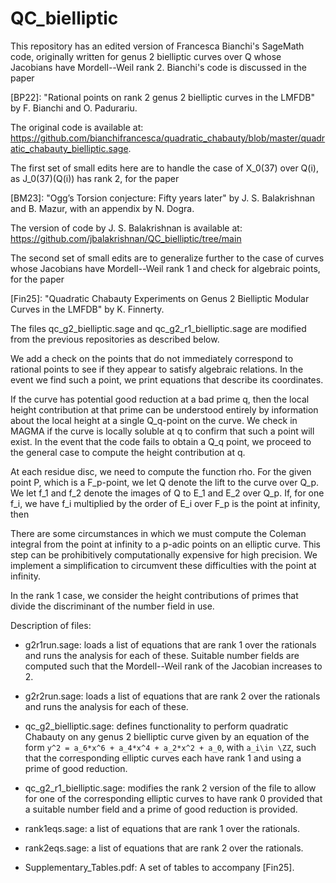 # QC_bielliptic

This repository has an edited version of Francesca Bianchi's SageMath code, originally written for genus 2 bielliptic curves over Q whose Jacobians have Mordell--Weil rank 2. Bianchi's code is discussed in the paper 

[BP22]: "Rational points on rank 2 genus 2 bielliptic curves in the LMFDB" by F. Bianchi and O. Padurariu. 

The original code is available at: https://github.com/bianchifrancesca/quadratic_chabauty/blob/master/quadratic_chabauty_bielliptic.sage.

The first set of small edits here are to handle the case of X_0(37) over Q(i), as J_0(37)(Q(i)) has rank 2, for the paper

[BM23]: "Ogg’s Torsion conjecture: Fifty years later" by J. S. Balakrishnan and B. Mazur, with an appendix by N. Dogra. 

The version of code by J. S. Balakrishnan is available at: https://github.com/jbalakrishnan/QC_bielliptic/tree/main

The second set of small edits are to generalize further to the case of curves whose Jacobians have Mordell--Weil rank 1 and check for algebraic points, for the paper

[Fin25]: "Quadratic Chabauty Experiments on Genus 2 Bielliptic Modular Curves in the LMFDB" by K. Finnerty.

The files qc_g2_bielliptic.sage and qc_g2_r1_bielliptic.sage are modified from the previous repositories as described below. 

We add a check on the points that do not immediately correspond to rational points to see if they appear to satisfy algebraic relations. In the event we find such a point, we print equations that describe its coordinates.

If the curve has potential good reduction at a bad prime q, then the local height contribution at that prime can be understood entirely by information about the local height at a single Q_q-point on the curve. We check in MAGMA if the curve is locally soluble at q to confirm that such a point will exist. In the event that the code fails to obtain a Q_q point, we proceed to the general case to compute the height contribution at q. 

At each residue disc, we need to compute the function rho. For the given point P, which is a F_p-point, we let Q denote the lift to the curve over Q_p. We let f_1 and f_2 denote the images of Q to E_1 and E_2 over Q_p. If, for one f_i, we have f_i multiplied by the order of E_i over F_p is the point at infinity, then 

There are some circumstances in which we must compute the Coleman integral from the point at infinity to a p-adic points on an elliptic curve. This step can be prohibitively computationally expensive for high precision. We implement a simplification to circumvent these difficulties with the point at infinity.

In the rank 1 case, we consider the height contributions of primes that divide the discriminant of the number field in use.

Description of files:

- g2r1run.sage: loads a list of equations that are rank 1 over the rationals and runs the analysis for each of these. Suitable number fields are computed such that the Mordell--Weil rank of the Jacobian increases to 2. 

- g2r2run.sage: loads a list of equations that are rank 2 over the rationals and runs the analysis for each of these.

- qc_g2_bielliptic.sage: defines functionality to perform quadratic Chabauty on any genus 2 bielliptic curve given by an equation of the form `y^2 = a_6*x^6 + a_4*x^4 + a_2*x^2 + a_0`, with `a_i\in \ZZ`, such that the corresponding elliptic curves each have rank 1 and using a prime of good reduction.

- qc_g2_r1_bielliptic.sage: modifies the rank 2 version of the file to allow for one of the corresponding elliptic curves to have rank 0 provided that a suitable number field and a prime of good reduction is provided.

- rank1eqs.sage: a list of equations that are rank 1 over the rationals.

- rank2eqs.sage: a list of equations that are rank 2 over the rationals.

- Supplementary_Tables.pdf: A set of tables to accompany [Fin25].